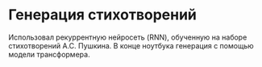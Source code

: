 # Генерация стихотворений
Использовал рекуррентную нейросеть (RNN), обученную на наборе стихотворений А.С. Пушкина. В конце ноутбука генерация с помощью модели трансформера.
